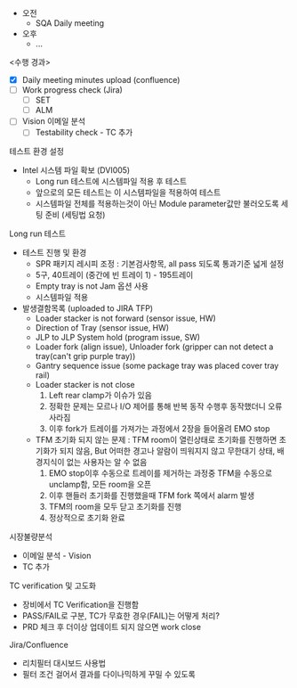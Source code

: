 - 오전
	- SQA Daily meeting
- 오후
	- ...

<수행 경과>
- [x] Daily meeting minutes upload (confluence)
- [ ] Work progress check (Jira)
	- [ ] SET
	- [ ] ALM
- [ ] Vision 이메일 분석
	- [ ] Testability check - TC 추가

테스트 환경 설정
- Intel 시스템 파일 확보 (DVI005)
	- Long run 테스트에 시스템파일 적용 후 테스트
	- 앞으로의 모든 테스트는 이 시스템파일을 적용하여 테스트
	- 시스템파일 전체를 적용하는것이 아닌 Module parameter값만 불러오도록 세팅 준비 (세팅법 요청)

Long run 테스트
- 테스트 진행 및 환경
	- SPR 패키지 레시피 조정 : 기본검사항목, all pass 되도록 통과기준 넓게 설정
	- 5구, 40트레이 (중간에 빈 트레이 1) - 195트레이
	- Empty tray is not Jam 옵션 사용
	- 시스템파일 적용
- 발생결함목록 (uploaded to JIRA TFP)
	- Loader stacker is not forward (sensor issue, HW)
	- Direction of Tray (sensor issue, HW)
	- JLP to JLP System hold (program issue, SW)
	- Loader fork (align issue), Unloader fork (gripper can not detect a tray(can't grip purple tray))
	- Gantry sequence issue (some package tray was placed cover tray rail)
	- Loader stacker is not close
		1. Left rear clamp가 이슈가 있음
		2. 정확한 문제는 모르나 I/O 제어를 통해 반복 동작 수행후 동작했더니 오류 사라짐
		3. 이후 fork가 트레이를 가져가는 과정에서 2장을 들어올려 EMO stop 
	- TFM 초기화 되지 않는 문제 : TFM room이 열린상태로 초기화를 진행하면 초기화가 되지 않음, But 어떠한 경고나 알람이 띄워지지 않고 무한대기 상태, 배경지식이 없는 사용자는 알 수 없음
		1. EMO stop이후 수동으로 트레이를 제거하는 과정중 TFM을 수동으로 unclamp함, 모든 room을 오픈
		2. 이후 핸들러 초기화를 진행했을때 TFM fork 쪽에서 alarm 발생
		3. TFM의 room을 모두 닫고 초기화를 진행
		4. 정상적으로 초기화 완료

시장불량분석
- 이메일 분석 - Vision
- TC 추가

TC verification 및 고도화
- 장비에서 TC Verification을 진행함
- PASS/FAIL로 구분, TC가 무효한 경우(FAIL)는 어떻게 처리?
- PRD 체크 후 더이상 업데이트 되지 않으면 work close

Jira/Confluence
- 리치필터 대시보드 사용법
- 필터 조건 걸어서 결과를 다이나믹하게 꾸밀 수 있도록

